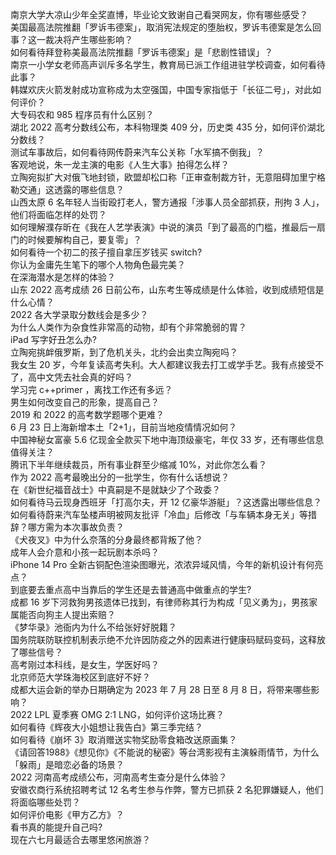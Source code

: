 南京大学大凉山少年全奖直博，毕业论文致谢自己看哭网友，你有哪些感受？  
美国最高法院推翻「罗诉韦德案」，取消宪法规定的堕胎权，罗诉韦德案是怎么回事？这一裁决将产生哪些影响？  
如何看待拜登称美最高法院推翻「罗诉韦德案」是「悲剧性错误」？  
南京一小学女老师高声训斥多名学生，教育局已派工作组进驻学校调查，如何看待此事？  
韩媒欢庆火箭发射成功宣称成为太空强国，中国专家指低于「长征二号」，对此如何评价？  
大专码农和 985 程序员有什么区别？  
湖北 2022 高考分数线公布，本科物理类 409 分，历史类 435 分，如何评价湖北分数线？  
测试车事故后，如何看待网传蔚来汽车公关称「水军搞不倒我」？  
客观地说，朱一龙主演的电影《人生大事》拍得怎么样？  
立陶宛拟扩大对俄飞地封锁，欧盟却松口称「正审查制裁方针，无意阻碍加里宁格勒交通」这透露的哪些信息？  
山西太原 6 名年轻人当街殴打老人，警方通报「涉事人员全部抓获，刑拘 3 人」，他们将面临怎样的处罚？  
如何理解濮存昕在《我在人艺学表演》中说的演员「到了最高的门槛，推最后一扇门的时候要解构自己，要复零」？  
如何看待一个初二的孩子擅自拿压岁钱买 switch?  
你认为金庸先生笔下的哪个人物角色最完美？  
在深海潜水是怎样的体验？  
山东 2022 高考成绩 26 日前公布，山东考生等成绩是什么体验，收到成绩短信是什么心情？  
2022 各大学录取分数线会是多少？  
为什么人类作为杂食性非常高的动物，却有个非常脆弱的胃？  
iPad 写字好丑怎么办?  
立陶宛挑衅俄罗斯，到了危机关头，北约会出卖立陶宛吗？  
我女生 20 岁，今年复读高考失利。大人都建议我去打工或学手艺。我有点接受不了，高中文凭去社会真的好吗？  
学习完 c++primer ，离找工作还有多远？  
男生如何改变自己的形象，提高自己？  
2019 和 2022 的高考数学题哪个更难？  
6 月 23 日上海新增本土「2+1」，目前当地疫情情况如何？  
中国神秘女富豪 5.6 亿现金全款买下地中海顶级豪宅，年仅 33 岁，还有哪些信息值得关注？  
腾讯下半年继续裁员，所有事业群至少缩减 10%，对此你怎么看？  
作为 2022 高考最晚出分的一批学生，你有什么话想说？  
在《新世纪福音战士》中真嗣是不是就缺少了个政委？  
如何看待马云现身西班牙「打高尔夫，开 12 亿豪华游艇」？这透露出哪些信息？  
如何看待蔚来汽车坠楼声明被网友批评「冷血」后修改「与车辆本身无关」等措辞？哪方需为本次事故负责？  
《犬夜叉》中为什么奈落的分身最终都背叛了他？  
成年人会介意和小孩一起玩剧本杀吗？  
iPhone 14 Pro 全新古铜配色渲染图曝光，浓浓异域风情，今年的新机设计有何亮点？  
到底要去重点高中当靠后的学生还是去普通高中做重点的学生?  
成都  16 岁下河救狗男孩遗体已找到，有律师称其行为构成「见义勇为」，男孩家属能否向狗主人提出索赔？  
《梦华录》池衙内为什么不给张好好脱籍？  
国务院联防联控机制表示绝不允许因防疫之外的因素进行健康码赋码变码，这释放了哪些信号？  
高考刚过本科线，是女生，学医好吗？  
北京师范大学珠海校区到底好不好？  
成都大运会新的举办日期确定为 2023 年 7 月 28 日至 8 月 8 日，将带来哪些影响？  
2022 LPL 夏季赛 OMG 2:1 LNG，如何评价这场比赛？  
如何看待《辉夜大小姐想让我告白》第三季完结？  
如何看待《崩坏 3》取消赠送实物奖励零食箱改送原画集？  
《请回答1988》《想见你》《不能说的秘密》等台湾影视有主演躲雨情节，为什么「躲雨」是暗恋必备的场景？  
2022 河南高考成绩公布，河南高考生查分是什么体验？  
安徽农商行系统招聘考试 12 名考生参与作弊，警方已抓获 2 名犯罪嫌疑人，他们将面临哪些处罚？  
如何评价电影《甲方乙方》？  
看书真的能提升自己吗?  
现在六七月最适合去哪里悠闲旅游？  
